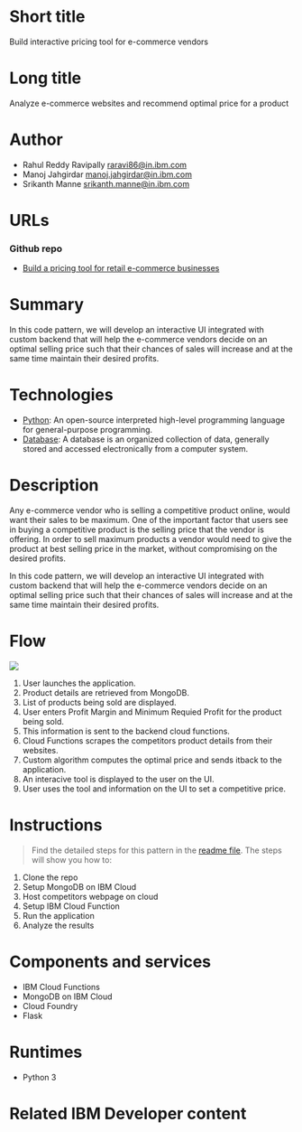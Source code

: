 # Short title

Build interactive pricing tool for e-commerce vendors

# Long title

Analyze e-commerce websites and recommend optimal price for a product

# Author

* Rahul Reddy Ravipally <raravi86@in.ibm.com>
* Manoj Jahgirdar <manoj.jahgirdar@in.ibm.com>
* Srikanth Manne <srikanth.manne@in.ibm.com>

# URLs

### Github repo

* [Build a pricing tool for retail e-commerce businesses](https://github.com/IBM/analyze_ecommerce_websites_and_recommend_optimal_price)

# Summary

In this code pattern, we will develop an interactive UI integrated with custom backend that will help the e-commerce vendors decide on an optimal selling price such that their chances of sales will increase and at the same time maintain their desired profits.

# Technologies

* [Python](https://en.wikipedia.org/wiki/Python_(programming_language)): An open-source interpreted high-level programming language for general-purpose programming.
* [Database](https://en.wikipedia.org/wiki/Database): A database is an organized collection of data, generally stored and accessed electronically from a computer system.

# Description

Any e-commerce vendor who is selling a competitive product online, would want their sales to be maximum. One of the important factor that users see in buying a competitive product is the selling price that the vendor is offering. In order to sell maximum products a vendor would need to give the product at best selling price in the market, without compromising on the desired profits.

In this code pattern, we will develop an interactive UI integrated with custom backend that will help the e-commerce vendors decide on an optimal selling price such that their chances of sales will increase and at the same time maintain their desired profits.

# Flow

![](doc/images/Architecture.png)

  1. User launches the application.
  2. Product details are retrieved from MongoDB.
  3. List of products being sold are displayed.
  4. User enters Profit Margin and Minimum Requied Profit for the product being sold.
  5. This information is sent to the backend cloud functions.
  6. Cloud Functions scrapes the competitors product details from their websites.
  7. Custom algorithm computes the optimal price and sends itback to the application.
  8. An interacive tool is displayed to the user on the UI.
  9. User uses the tool and information on the UI to set a competitive price.


# Instructions

> Find the detailed steps for this pattern in the [readme file](https://github.com/IBM/movie_ticket_booking_application_using_crunchydb/blob/master/README.md). The steps will show you how to:

1. Clone the repo
2. Setup MongoDB on IBM Cloud
3. Host competitors webpage on cloud
4. Setup IBM Cloud Function
5. Run the application
6. Analyze the results

# Components and services

* IBM Cloud Functions
* MongoDB on IBM Cloud
* Cloud Foundry
* Flask

# Runtimes

* Python 3

# Related IBM Developer content

